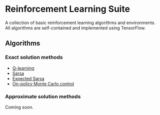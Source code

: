 # Reinforcement Learning Suite

A collection of basic reinforcement learning algorithms and environments. All algorithms are self-contained and implemented using TensorFlow.

## Algorithms

### Exact solution methods

- [Q-learning](rlsuite/algos/td/qlearning.py)
- [Sarsa](rlsuite/algos/td/sarsa.py)
- [Expected Sarsa](rlsuite/algos/td/expected_sarsa.py)
- [On-policy Monte Carlo control](rlsuite/algos/mc/mc_control.py)

### Approximate solution methods

Coming soon.
